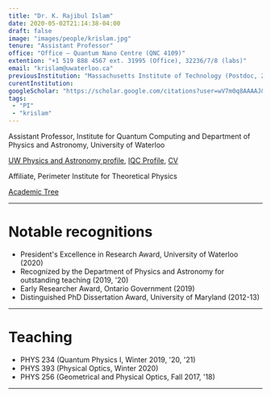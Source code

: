 ```yaml
---
title: "Dr. K. Rajibul Islam"
date: 2020-05-02T21:14:38-04:00
draft: false
image: "images/people/krislam.jpg"
tenure: "Assistant Professor"
office: "Office – Quantum Nano Centre (QNC 4109)"
extention: "+1 519 888 4567 ext. 31995 (Office), 32236/7/8 (labs)"
email: "krislam@uwaterloo.ca"
previousInstitution: "Massachusetts Institute of Technology (Postdoc, 2015-16);  Harvard University (Postdoc, 2012-15); University of Maryland (PhD, 2007-12)"
curentInstitution: 
googleScholar: "https://scholar.google.com/citations?user=wV7m0q8AAAAJ&hl=en"
tags:
 - "PI"
 - "krislam"
---
```


Assistant Professor, Institute for Quantum Computing and Department of Physics and Astronomy, University of Waterloo

[UW Physics and Astronomy profile](https://uwaterloo.ca/physics-astronomy/people-profiles/k-rajibul-islam), [IQC Profile](https://services.iqc.uwaterloo.ca/people/profile/krislam/), <a href="\Miscellaneous_docs\CV_Islam_Aug2020.pdf">CV</a>

Affiliate, Perimeter Institute for Theoretical Physics

[Academic Tree](https://academictree.org/physics/tree.php?pid=172624)

<hr>

<h1>Notable recognitions</h1>

* President's Excellence in Research Award, University of Waterloo (2020)
* Recognized by the Department of Physics and Astronomy for outstanding teaching  (2019, '20)
* Early Researcher Award, Ontario Government (2019)
* Distinguished PhD Dissertation Award, University of Maryland (2012-13)

<hr>

<h1>Teaching</h1>

* PHYS 234 (Quantum Physics I, Winter 2019, '20, '21)
* PHYS 393 (Physical Optics, Winter 2020)
* PHYS 256 (Geometrical and Physical Optics, Fall 2017, '18)

<hr>

